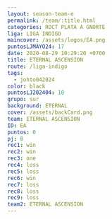 ```yaml
---
layout: season-team-e
permalink: /team/:title.html
categories: ROCT PLATA A GNORTE
liga: LIGA INDIGO
maincover: /assets/logos/EA.png
puntosLJMAYO24: 17
date: 2020-08-29 10:29:20 +0700
title: ETERNAL ASCENSION
route: /liga-indigo
tags:
  - johto042024
color: black
puntosLJ202404: 10
grupo: sur
background: ETERNAL
cover: /assets/backCard.png
team: ETERNAL ASCENSION
ID: EA
puntos: 0
pj: 8
rec1: win
rec2: win
rec3: one
rec4: loss
rec5: loss
rec6: win
rec7: loss
rec8: loss
rec9: loss
team2: ETERNAL ASCENSION
---
```

